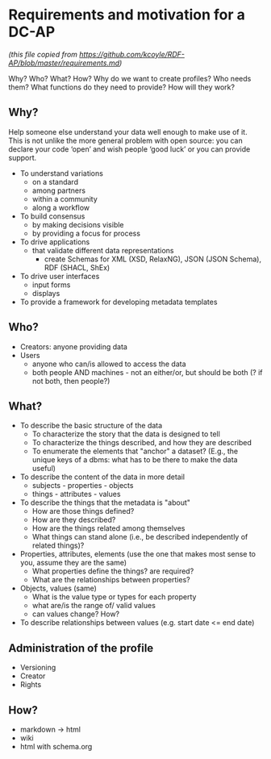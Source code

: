 # Requirements and motivation for a DC-AP

*(this file copied from https://github.com/kcoyle/RDF-AP/blob/master/requirements.md)*

Why? Who? What? How? Why do we want to create profiles? Who needs them? What functions do they need to provide? How will they work?

## Why?

Help someone else understand your data well enough to make use of it.  This is not unlike the more general problem with open source: you can declare your code ‘open’ and wish people ‘good luck’ or you can provide support.

* To understand variations 
  * on a standard
  * among partners
  * within a community
  * along a workflow
* To build consensus
  * by making decisions visible
  * by providing a focus for process
* To drive applications
  * that validate different data representations
    * create Schemas for XML (XSD, RelaxNG), JSON (JSON Schema), RDF (SHACL, ShEx)
* To drive user interfaces
  * input forms
  * displays
* To provide a framework for developing metadata templates

## Who?
* Creators: anyone providing data
* Users
  * anyone who can/is allowed to access the data
  * both people AND machines - not an either/or, but should be both (? if not both, then people?)

## What?
* To describe the basic structure of the data
  * To characterize the story that the data is designed to tell
  * To characterize the things described, and how they are described
  * To enumerate the elements that "anchor" a dataset? (E.g., the unique keys of a dbms: what has to be there to make the data useful)
* To describe the content of the data in more detail
  * subjects - properties - objects
  * things - attributes - values
* To describe the things that the metadata is "about"
  * How are those things defined?
  * How are they described?
  * How are the things related among themselves
  * What things can stand alone (i.e., be described independently of related things)?
* Properties, attributes, elements (use the one that makes most sense to you, assume they are the same)
  * What properties define the things? are required? 
  * What are the relationships between properties?
* Objects, values (same)
  * What is the value type or types for each property
  * what are/is the range of/ valid values
  * can values change? How?
* To describe relationships between values (e.g. start date <= end date)

## Administration of the profile
* Versioning
* Creator
* Rights
## How?
* markdown -> html
* wiki
* html with schema.org
